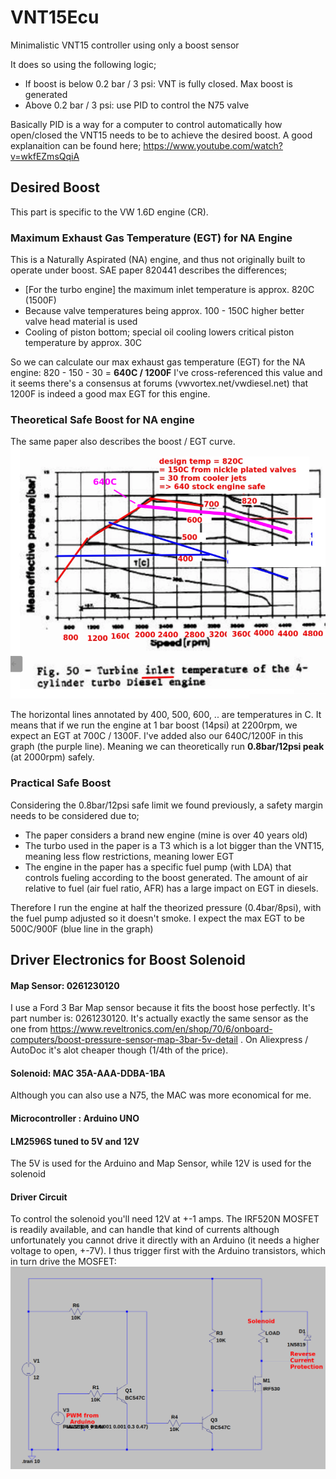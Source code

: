 # VNT15Ecu
Minimalistic VNT15 controller using only a boost sensor

It does so using the following logic;
- If boost is below 0.2 bar / 3 psi: VNT is fully closed. Max boost is generated
- Above 0.2 bar / 3 psi: use PID to control the N75 valve

Basically PID is a way for a computer to control automatically how open/closed the VNT15 needs to be to achieve the desired boost. A good explanaition can be found here; https://www.youtube.com/watch?v=wkfEZmsQqiA

## Desired Boost
This part is specific to the VW 1.6D engine (CR). 

### Maximum Exhaust Gas Temperature (EGT) for NA Engine

This is a Naturally Aspirated (NA) engine, and thus not originally built to operate under boost. SAE paper 820441 describes the differences;
- [For the turbo engine] the maximum inlet temperature is approx. 820C (1500F)
- Because valve temperatures being approx. 100 - 150C higher better valve head material is used
- Cooling of piston bottom; special oil cooling lowers critical piston temperature by approx. 30C

So we can calculate our max exhaust gas temperature (EGT) for the NA engine: 820 - 150 - 30 = **640C / 1200F**
I've cross-referenced this value and it seems there's a consensus at forums (vwvortex.net/vwdiesel.net) that 1200F is indeed a good max EGT for this engine.

### Theoretical Safe Boost for NA engine

The same paper also describes the boost / EGT curve. 
![egt curve](https://raw.githubusercontent.com/KHaririNL/VNT15Ecu/main/images/MaxSafeBoost.png)

The horizontal lines annotated by 400, 500, 600, .. are temperatures in C. It means that if we run the engine at 1 bar boost (14psi) at 2200rpm, we expect an EGT at 700C / 1300F.
I've added also our 640C/1200F in this graph (the purple line). Meaning we can theoretically run **0.8bar/12psi peak** (at 2000rpm) safely.

### Practical Safe Boost

Considering the 0.8bar/12psi safe limit we found previously, a safety margin needs to be considered due to;
- The paper considers a brand new engine (mine is over 40 years old)
- The turbo used in the paper is a T3 which is a lot bigger than the VNT15, meaning less flow restrictions, meaning lower EGT
- The engine in the paper has a specific fuel pump (with LDA) that controls fueling according to the boost generated. The amount of air relative to fuel (air fuel ratio, AFR) has a large impact on EGT in diesels.

Therefore I run the engine at half the theorized pressure (0.4bar/8psi), with the fuel pump adjusted so it doesn't smoke. I expect the max EGT to be 500C/900F (blue line in the graph)

## Driver Electronics for Boost Solenoid
#### Map Sensor: 0261230120
I use a Ford 3 Bar Map sensor because it fits the boost hose perfectly. It's part number is: 0261230120. It's actually exactly the same sensor as the one from https://www.reveltronics.com/en/shop/70/6/onboard-computers/boost-pressure-sensor-map-3bar-5v-detail . On Aliexpress / AutoDoc it's alot cheaper though (1/4th of the price).

#### Solenoid: MAC 35A-AAA-DDBA-1BA
Although you can also use a N75, the MAC was more economical for me.

#### Microcontroller : Arduino UNO

#### LM2596S tuned to 5V and 12V
The 5V is used for the Arduino and Map Sensor, while 12V is used for the solenoid

#### Driver Circuit
To control the solenoid you'll need 12V at +-1 amps. The IRF520N MOSFET is readily available, and can handle that kind of currents although unfortunately you cannot drive it directly with an Arduino (it needs a higher voltage to open, +-7V). I thus trigger first with the Arduino transistors, which in turn drive the MOSFET:
![driverCircuit](https://raw.githubusercontent.com/KHaririNL/VNT15Ecu/main/images/DriverCircuit.png)


